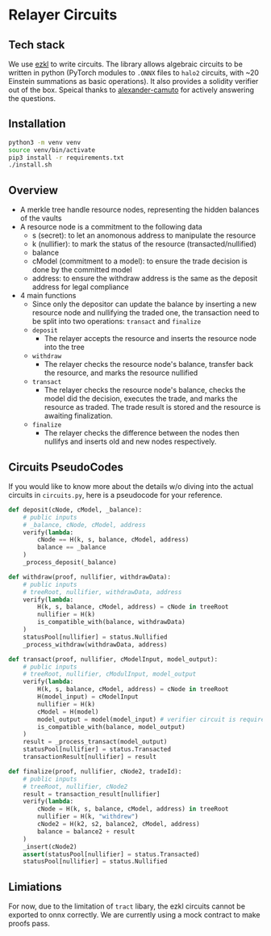 # Relayer Circuits

## Tech stack
We use [ezkl](https://github.com/zkonduit/ezkl) to write circuits. The library allows algebraic circuits to be written in python (PyTorch modules to `.ONNX` files to `halo2` circuits, with ~20 Einstein summations as basic operations). It also provides a solidity verifier out of the box. Speical thanks to [alexander-camuto](https://github.com/alexander-camuto) for actively answering the questions.

## Installation
```bash
python3 -m venv venv
source venv/bin/activate
pip3 install -r requirements.txt
./install.sh
```

## Overview
- A merkle tree handle resource nodes, representing the hidden balances of the vaults
- A resource node is a commitment to the following data
  - s (secret): to let an anomonous address to manipulate the resource
  - k (nullifier): to mark the status of the resource (transacted/nullified)
  - balance
  - cModel (commitment to a model): to ensure the trade decision is done by the committed model
  - address: to ensure the withdraw address is the same as the deposit address for legal compliance
- 4 main functions
  - Since only the depositor can update the balance by inserting a new resource node and nullifying the traded one, the transaction need to be split into two operations: `transact` and `finalize`
  - `deposit`
    - The relayer accepts the resource and inserts the resource node into the tree
  - `withdraw`
    - The relayer checks the resource node's balance, transfer back the resource, and marks the resource nullified
  - `transact`
    - The relayer checks the resource node's balance, checks the model did the decision, executes the trade, and marks the resource as traded. The trade result is stored and the resource is awaiting finalization.
  - `finalize`
    - The relayer checks the difference between the nodes then nullifys and inserts old and new nodes respectively.

## Circuits PseudoCodes
If you would like to know more about the details w/o diving into the actual circuits in `circuits.py`, here is a pseudocode for your reference.

```python
def deposit(cNode, cModel, _balance):
	# public inputs
	# _balance, cNode, cModel, address
	verify(lambda:
		cNode == H(k, s, balance, cModel, address)
		balance == _balance
	)
	_process_deposit(_balance)

def withdraw(proof, nullifier, withdrawData):
	# public inputs
	# treeRoot, nullifier, withdrawData, address
	verify(lambda:
		H(k, s, balance, cModel, address) = cNode in treeRoot
		nullifier = H(k)
		is_compatible_with(balance, withdrawData)
	)
	statusPool[nullifier] = status.Nullified
	_process_withdraw(withdrawData, address)

def transact(proof, nullifier, cModelInput, model_output):
	# public inputs
	# treeRoot, nullifier, cModulInput, model_output
	verify(lambda:
		H(k, s, balance, cModel, address) = cNode in treeRoot
		H(model_input) = cModelInput
		nullifier = H(k)
		cModel = H(model)
		model_output = model(model_input) # verifier circuit is required
		is_compatible_with(balance, model_output)
	)
	result = _process_transact(model_output)
	statusPool[nullifier] = status.Transacted
    transactionResult[nullifier] = result

def finalize(proof, nullifier, cNode2, tradeId):
	# public inputs
	# treeRoot, nullifier, cNode2
    result = transaction_result[nullifier]
	verify(lambda:
		cNode = H(k, s, balance, cModel, address) in treeRoot
		nullifier = H(k, "withdrew")
		cNode2 = H(k2, s2, balance2, cModel, address)
		balance = balance2 + result
	)
	_insert(cNode2)
	assert(statusPool[nullifier] = status.Transacted)
	statusPool[nullifier] = status.Nullified
```

## Limiations
For now, due to the limitation of `tract` libary, the ezkl circuits cannot be exported to onnx correctly. 
We are currently using a mock contract to make proofs pass. 